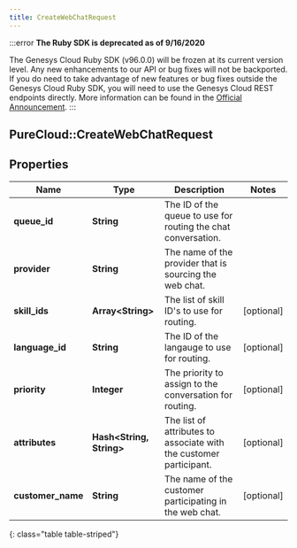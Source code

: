 ```yaml
---
title: CreateWebChatRequest
---
```


:::error
**The Ruby SDK is deprecated as of 9/16/2020**

The Genesys Cloud Ruby SDK (v96.0.0) will be frozen at its current version level. Any new enhancements to our API or bug fixes will not be backported. If you do need to take advantage of new features or bug fixes outside the Genesys Cloud Ruby SDK, you will need to use the Genesys Cloud REST endpoints directly. More information can be found in the [Official Announcement](https://developer.mypurecloud.com/forum/t/announcement-genesys-cloud-ruby-sdk-end-of-life/8850).
:::


## PureCloud::CreateWebChatRequest

## Properties

|Name | Type | Description | Notes|
|------------ | ------------- | ------------- | -------------|
| **queue_id** | **String** | The ID of the queue to use for routing the chat conversation. | |
| **provider** | **String** | The name of the provider that is sourcing the web chat. | |
| **skill_ids** | **Array&lt;String&gt;** | The list of skill ID&#39;s to use for routing. | [optional] |
| **language_id** | **String** | The ID of the langauge to use for routing. | [optional] |
| **priority** | **Integer** | The priority to assign to the conversation for routing. | [optional] |
| **attributes** | **Hash&lt;String, String&gt;** | The list of attributes to associate with the customer participant. | [optional] |
| **customer_name** | **String** | The name of the customer participating in the web chat. | [optional] |
{: class="table table-striped"}


